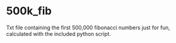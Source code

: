 # 500k_fib
Txt file containing the first 500,000 fibonacci numbers just for fun, calculated with the included python script.

